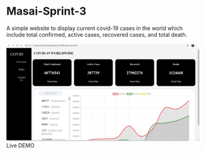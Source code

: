 # Masai-Sprint-3
A simple website to display current covid-19 cases in the world which include total confirmed, active cases, recovered cases, and total death.


<img src= "Images/Screenshot%20(196).png">
Live DEMO
<a href="https://gaursafal.github.io/Masai-Sprint-3/>LIVE DEMO</a>
